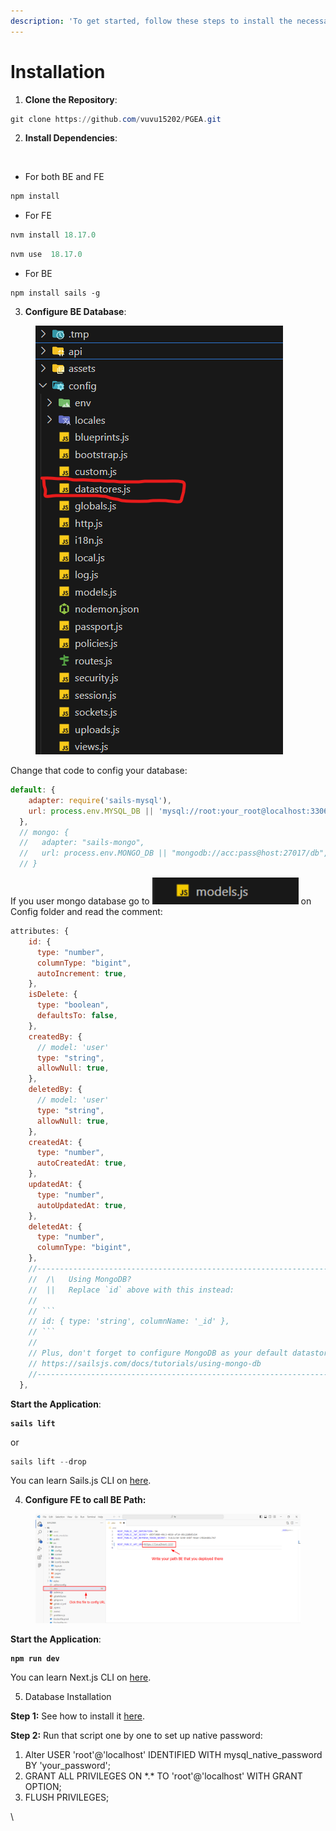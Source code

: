 ```yaml
---
description: 'To get started, follow these steps to install the necessary components:'
---
```


# Installation

1. **Clone the Repository**:

```powershell
git clone https://github.com/vuvu15202/PGEA.git
```

2. **Install Dependencies**:

<figure><img src="https://lh7-rt.googleusercontent.com/docsz/AD_4nXduCPUDA_r-ePq9JtRmbEaIjDwnDpLcB0BJZfhFGPc8KPXUjS08FSAVSVOyqGB7H300m-tWdvRdBVq54j1IQ7DHd2oMu74V67hZGZnExyYY-Rp4NPF5XY3pKxhU3YHfbiX3C38IW62d1OiJ8AM-5QMTeTarWLR0od67GX1Nww?key=CZ89Z8QbD4X9YTRzADcgIQ" alt=""><figcaption></figcaption></figure>

* For both BE and FE

```powershell
npm install
```

* For FE

```powershell
nvm install 18.17.0
```

```powershell
nvm use  18.17.0
```

* For BE

```
npm install sails -g
```

3. **Configure BE Database**:

<figure><img src="../.gitbook/assets/Screenshot 2024-06-12 083908.png" alt=""><figcaption></figcaption></figure>

Change that code to config your database:

```javascript
default: {
    adapter: require('sails-mysql'),
    url: process.env.MYSQL_DB || 'mysql://root:your_root@localhost:3306/your_database_name'
  },
  // mongo: {
  //   adapter: "sails-mongo",
  //   url: process.env.MONGO_DB || "mongodb://acc:pass@host:27017/db",
  // }
```

If you user mongo database go to ![](<../.gitbook/assets/image (13).png>)  on Config folder and read the comment:&#x20;

````javascript
attributes: {
    id: {
      type: "number",
      columnType: "bigint",
      autoIncrement: true,
    },
    isDelete: {
      type: "boolean",
      defaultsTo: false,
    },
    createdBy: {
      // model: 'user'
      type: "string",
      allowNull: true,
    },
    deletedBy: {
      // model: 'user'
      type: "string",
      allowNull: true,
    },
    createdAt: {
      type: "number",
      autoCreatedAt: true,
    },
    updatedAt: {
      type: "number",
      autoUpdatedAt: true,
    },
    deletedAt: {
      type: "number",
      columnType: "bigint",
    },
    //--------------------------------------------------------------------------
    //  /\   Using MongoDB?
    //  ||   Replace `id` above with this instead:
    //
    // ```
    // id: { type: 'string', columnName: '_id' },
    // ```
    //
    // Plus, don't forget to configure MongoDB as your default datastore:
    // https://sailsjs.com/docs/tutorials/using-mongo-db
    //--------------------------------------------------------------------------
  },
````

**Start the Application**:

<pre class="language-powershell"><code class="lang-powershell"><strong>sails lift
</strong></code></pre>

or

```powershell
sails lift --drop
```

You can learn Sails.js CLI on [here](https://sailsjs.com/documentation/reference/command-line-interface).

4. **Configure FE to call BE Path:**&#x20;

<figure><img src="../../README/.gitbook/assets/image.png" alt=""><figcaption></figcaption></figure>

**Start the Application**:

<pre><code><strong>npm run dev
</strong></code></pre>

You can learn Next.js CLI on [here](https://nextjs.org/docs/pages/api-reference/next-cli).

5. Database Installation

**Step 1:** See how to install it [here](https://www.youtube.com/watch?v=u96rVINbAUI).

**Step 2:** Run that script one by one to set up native password:

1. Alter USER 'root'@'localhost' IDENTIFIED WITH mysql\_native\_password BY 'your\_password';
2. GRANT ALL PRIVILEGES ON \*.\* TO 'root'@'localhost' WITH GRANT OPTION;
3. FLUSH PRIVILEGES;



\
